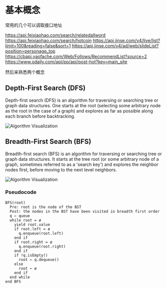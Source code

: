 # 基本概念


常用的几个可以调取接口地址

https://api.feixiaohao.com/search/relatedallword
https://api.feixiaohao.com/search/hotcoin
https://api.jinse.com/v4/live/list?limit=100&reading=false&sort=1
https://api.jinse.com/v4/ad/web/slideList?position=personage_top
https://cbapi.yaofache.com/Web/Follows/RecommendList?source=2
https://www.odaily.com/api/pp/api/post-hot?key=main_site


然后来熟悉两个概念 

##  Depth-First Search (DFS)

Depth-first search (DFS) is an algorithm for traversing or 
searching tree or graph data structures. One starts at 
the root (selecting some arbitrary node as the root in 
the case of a graph) and explores as far as possible 
along each branch before backtracking.

![Algorithm Visualization](https://upload.wikimedia.org/wikipedia/commons/7/7f/Depth-First-Search.gif)



## Breadth-First Search (BFS)

Breadth-first search (BFS) is an algorithm for traversing 
or searching tree or graph data structures. It starts at
the tree root (or some arbitrary node of a graph, sometimes 
referred to as a 'search key') and explores the neighbor
nodes first, before moving to the next level neighbors.

![Algorithm Visualization](https://upload.wikimedia.org/wikipedia/commons/5/5d/Breadth-First-Search-Algorithm.gif)

### Pseudocode

```text
BFS(root)
  Pre: root is the node of the BST
  Post: the nodes in the BST have been visited in breadth first order
  q ← queue
  while root = ø
    yield root.value
    if root.left = ø
      q.enqueue(root.left)
    end if
    if root.right = ø
      q.enqueue(root.right)
    end if
    if !q.isEmpty()
      root ← q.dequeue()
    else
      root ← ø
    end if
  end while
end BFS
```